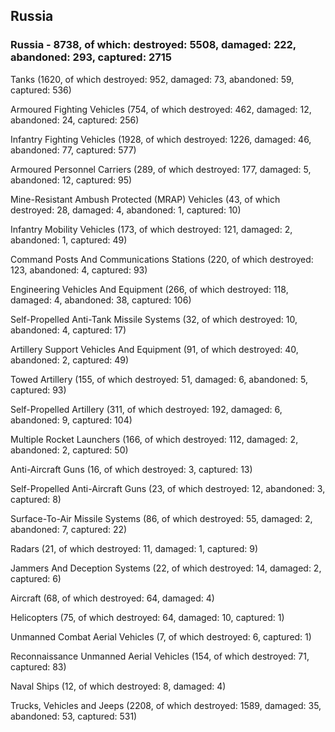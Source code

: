 
 
 ## Russia
 
 ### Russia - 8738, of which: destroyed: 5508, damaged: 222, abandoned: 293, captured: 2715

 

 

 Tanks (1620, of which destroyed: 952, damaged: 73, abandoned: 59, captured: 536)

 Armoured Fighting Vehicles (754, of which destroyed: 462, damaged: 12, abandoned: 24, captured: 256)

 Infantry Fighting Vehicles (1928, of which destroyed: 1226, damaged: 46, abandoned: 77, captured: 577)

 Armoured Personnel Carriers (289, of which destroyed: 177, damaged: 5, abandoned: 12, captured: 95)

 Mine-Resistant Ambush Protected (MRAP) Vehicles (43, of which destroyed: 28, damaged: 4, abandoned: 1, captured: 10)

 Infantry Mobility Vehicles (173, of which destroyed: 121, damaged: 2, abandoned: 1, captured: 49)

 Command Posts And Communications Stations (220, of which destroyed: 123, abandoned: 4, captured: 93)

 Engineering Vehicles And Equipment (266, of which destroyed: 118, damaged: 4, abandoned: 38, captured: 106)

 Self-Propelled Anti-Tank Missile Systems (32, of which destroyed: 10, abandoned: 4, captured: 17)

 Artillery Support Vehicles And Equipment (91, of which destroyed: 40, abandoned: 2, captured: 49)

 Towed Artillery (155, of which destroyed: 51, damaged: 6, abandoned: 5, captured: 93)

 Self-Propelled Artillery (311, of which destroyed: 192, damaged: 6, abandoned: 9, captured: 104)

 Multiple Rocket Launchers (166, of which destroyed: 112, damaged: 2, abandoned: 2, captured: 50)

 Anti-Aircraft Guns (16, of which destroyed: 3, captured: 13)

 Self-Propelled Anti-Aircraft Guns (23, of which destroyed: 12, abandoned: 3, captured: 8)

 Surface-To-Air Missile Systems (86, of which destroyed: 55, damaged: 2, abandoned: 7, captured: 22)

 Radars (21, of which destroyed: 11, damaged: 1, captured: 9)

 Jammers And Deception Systems (22, of which destroyed: 14, damaged: 2, captured: 6)

 Aircraft (68, of which destroyed: 64, damaged: 4)

 Helicopters (75, of which destroyed: 64, damaged: 10, captured: 1)

 Unmanned Combat Aerial Vehicles (7, of which destroyed: 6, captured: 1)

 Reconnaissance Unmanned Aerial Vehicles (154, of which destroyed: 71, captured: 83)

 Naval Ships (12, of which destroyed: 8, damaged: 4)

 Trucks, Vehicles and Jeeps (2208, of which destroyed: 1589, damaged: 35, abandoned: 53, captured: 531)

